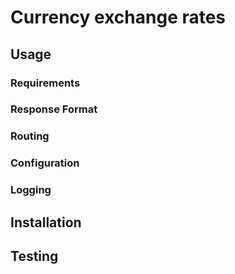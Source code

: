 # Currency exchange rates

## Usage

### Requirements

### Response Format

### Routing

### Configuration

### Logging

## Installation

## Testing